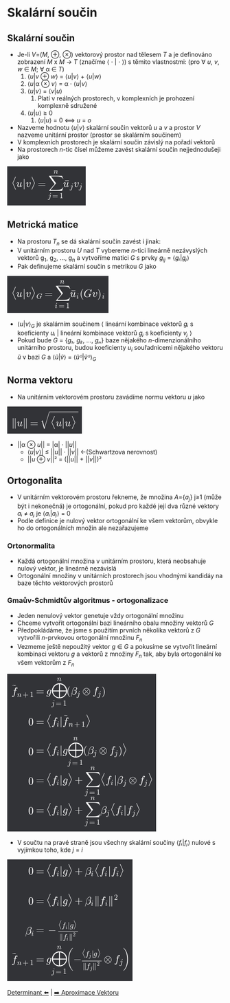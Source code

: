 # Skalární součin

## Skalární součin

- Je-li _V_=(_M_, ⊕, ⊗) vektorový prostor nad tělesem _T_ a je definováno zobrazení _M_ x _M_ → _T_ (značíme ⟨ ⋅ | ⋅ ⟩) s těmito vlastnostmi: (pro ∀ _u_, _v_, _w_ ∈ _M_; ∀ α ∈ _T_)
  1. ⟨_u_|_v_ ⊕ _w_⟩ = ⟨_u_|_v_⟩ + ⟨_u_|_w_⟩
  2. ⟨_u_|α ⊗ _v_⟩ = α ⋅ ⟨_u_|_v_⟩
  3. ⟨_u_|_v_⟩ = ⟨_v_|_u_⟩
     1. Platí v reálných prostorech, v komplexních je prohození komplexně sdružené
  4. ⟨_u_|_u_⟩ ≥ 0
     1. ⟨_u_|_u_⟩ = 0 ⟺ _u_ = _o_
- Nazveme hodnotu ⟨_u_|_v_⟩ skalární součin vektorů _u_ a _v_ a prostor _V_ nazveme unitární prostor (prostor se skalárním součinem)
- V komplexních prostorech je skalární součin závislý na pořadí vektorů
- Na prostorech _n_-tic čísel můžeme zavést skalární součin nejjednodušeji jako

![Skalární součin - vzorec](pic/skalarnisoucin.png)

## Metrická matice

- Na prostoru _T<sub>n</sub>_ se dá skalární součin zavést i jinak:
- V unitárním prostoru _U_ nad _T_ vybereme _n_-tici lineárně nezávyslých vektorů g<sub>1</sub>, g<sub>2</sub>, ..., g<sub>n</sub> a vytvoříme matici _G_ s prvky _g<sub>ij</sub>_ = ⟨_gᵢ_|_gⱼ_⟩
- Pak definujeme skalární součin s metrikou _G_ jako

![Metrická matice](pic/MetrickaMatice.png)

- ⟨_u_|_v_⟩<sub>_G_</sub> je skalárním součinem ⟨ lineární kombinace vektorů _gᵢ_ s koeficienty _uᵢ_ | lineární kombinace vektorů _gⱼ_ s koeficienty _vⱼ_ ⟩
- Pokud bude _G_ = {_g₁_, _g₂_, ..., _gₙ_} baze nějakého _n_-dimenzionálního unitárního prostoru, budou koeficienty _u<sub>i</sub>_ souřadnicemi nějakého vektoru _ũ_ v bazi _G_ a ⟨_ũ_|_ṽ_⟩ = ⟨_ũᴳ_|_ṽᴳ_⟩<sub>_G_</sub>

## Norma vektoru

- Na unitárním vektorovém prostoru zavádíme normu vektoru _u_ jako

![Norma vektoru u](pic/normavektoru.png)

- ||α ⊗ _u_|| = |α| · ||_u_||
  - ⟨_u_|_v_⟩| ≤ ||_u_|| · ||_v_|| ←(Schwartzova nerovnost)
  - ||_u_ ⊕ _v_||² = (||_u_|| + ||_v_||)²

## Ortogonalita

- V unitárním vektorovém prostoru řekneme, že množina _A_={_a<sub>j</sub>_} j≥1 (může být i nekonečná) je ortogonální, pokud pro každé její dva různé vektory _aᵢ_ ≠ _aⱼ_ je ⟨_aᵢ_|_aⱼ_⟩ = 0
- Podle definice je nulový vektor ortogonální ke všem vektorům, obvykle ho do ortogonálních množin ale nezařazujeme

### Ortonormalita

- Každá ortogonální množina v unitárním prostoru, která neobsahuje nulový vektor, je lineárně nezávislá
- Ortogonální množiny v unitárních prostorech jsou vhodnými kandidáy na baze těchto vektorových prostorů

### Gmaův-Schmidtův algoritmus - ortogonalizace

- Jeden nenulový vektor genetuje vždy ortogonální množinu
- Chceme vytvořit ortogonální bazi lineárního obalu množiny vektorů _G_
- Předpokládáme, že jsme s použitím prvních několika vektorů z _G_ vytvořili _n_-prvkovou ortogonální množinu _F<sub>n</sub>_
- Vezmeme ještě nepoužitý vektor _g_ ∈ _G_ a pokusíme se vytvořit lineární kombinaci vektoru _g_ a vektorů z množiny _F<sub>n</sub>_ tak, aby byla ortogonální ke všem vektorům z _F<sub>n</sub>_

![Ortogonalizace 1](pic/ortogonalizace1.png)

- V součtu na pravé straně jsou všechny skalární součiny ⟨_fᵢ_|_fⱼ_⟩ nulové s vyjímkou toho, kde _j_ = _i_

![Ortogonalizace 2](pic/ortogonalizace2.png)

[Determinant ⬅️](./12_Determinant.md) | [➡️ Aproximace Vektoru](./14_AproximaceVektoru.md)
